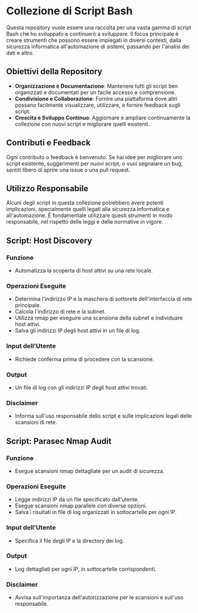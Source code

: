 
# Collezione di Script Bash

Questa repository vuole essere una raccolta per una vasta gamma di script Bash che ho sviluppato e continuerò a sviluppare. Il focus principale è creare strumenti che possono essere impiegati in diversi contesti, dalla sicurezza informatica all'automazione di sistemi, passando per l'analisi dei dati e altro.

## Obiettivi della Repository
- **Organizzazione e Documentazione**: Mantenere tutti gli script ben organizzati e documentati per un facile accesso e comprensione.
- **Condivisione e Collaborazione**: Fornire una piattaforma dove altri possano facilmente visualizzare, utilizzare, e fornire feedback sugli script.
- **Crescita e Sviluppo Continuo**: Aggiornare e ampliare continuamente la collezione con nuovi script e migliorare quelli esistenti.

## Contributi e Feedback
Ogni contributo o feedback è benvenuto. Se hai idee per migliorare uno script esistente, suggerimenti per nuovi script, o vuoi segnalare un bug, sentiti libero di aprire una issue o una pull request.

## Utilizzo Responsabile
Alcuni degli script in questa collezione potrebbero avere potenti implicazioni, specialmente quelli legati alla sicurezza informatica e all'automazione. È fondamentale utilizzare questi strumenti in modo responsabile, nel rispetto delle leggi e delle normative in vigore.

## Script: Host Discovery
### Funzione
- Automatizza la scoperta di host attivi su una rete locale.

### Operazioni Eseguite
- Determina l'indirizzo IP e la maschera di sottorete dell'interfaccia di rete principale.
- Calcola l'indirizzo di rete e la subnet.
- Utilizza nmap per eseguire una scansione della subnet e individuare host attivi.
- Salva gli indirizzi IP degli host attivi in un file di log.

### Input dell'Utente
- Richiede conferma prima di procedere con la scansione.

### Output
- Un file di log con gli indirizzi IP degli host attivi trovati.

### Disclaimer
- Informa sull'uso responsabile dello script e sulle implicazioni legali delle scansioni di rete.

## Script: Parasec Nmap Audit
### Funzione
- Esegue scansioni nmap dettagliate per un audit di sicurezza.

### Operazioni Eseguite
- Legge indirizzi IP da un file specificato dall'utente.
- Esegue scansioni nmap parallele con diverse opzioni.
- Salva i risultati in file di log organizzati in sottocartelle per ogni IP.

### Input dell'Utente
- Specifica il file degli IP e la directory dei log.

### Output
- Log dettagliati per ogni IP, in sottocartelle corrispondenti.

### Disclaimer
- Avvisa sull'importanza dell'autorizzazione per le scansioni e sull'uso responsabile.
